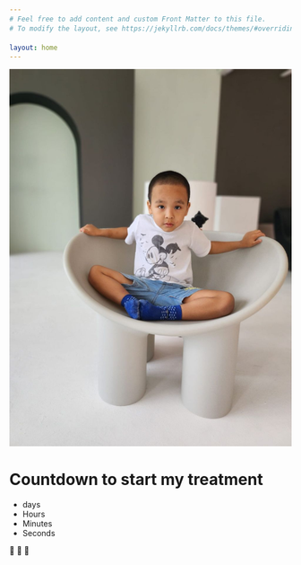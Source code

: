```yaml
---
# Feel free to add content and custom Front Matter to this file.
# To modify the layout, see https://jekyllrb.com/docs/themes/#overriding-theme-defaults

layout: home
---
```


![Описание изображения](assets/images/Dair.jpg)

<div class="container">
  <h1 id="headline">Countdown to start my treatment</h1>
  <div id="countdown">
    <ul>
      <li><span id="days"></span>days</li>
      <li><span id="hours"></span>Hours</li>
      <li><span id="minutes"></span>Minutes</li>
      <li><span id="seconds"></span>Seconds</li>
    </ul>
  </div>
  <div id="content" class="emoji">
    <span>🥳</span>
    <span>🎉</span>
    <span>🎂</span>
  </div>
</div>


<!-- Подключение стилей и скриптов -->
<link rel="stylesheet" href="{{ '/assets/css/countdown.css' | relative_url }}">
<script src="{{ '/assets/js/countdown.js' | relative_url }}" defer></script>
